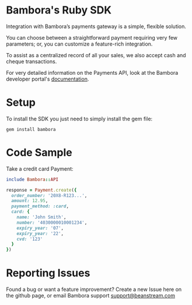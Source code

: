 # Bambora's Ruby SDK

Integration with Bambora’s payments gateway is a simple, flexible solution.

You can choose between a straightforward payment requiring very few parameters; or, you can customize a feature-rich integration.

To assist as a centralized record of all your sales, we also accept cash and cheque transactions.

For very detailed information on the Payments API, look at the Bambora developer portal's [documentation](http://developer.beanstream.com/documentation/take-payments/purchases-pre-authorizations/).

# Setup
To install the SDK you just need to simply install the gem file:
```
gem install bambora
```

# Code Sample
Take a credit card Payment:
```ruby
include Bambora::API

response = Payment.create({
  order_number: '20X8-R123...',
  amount: 12.95,
  payment_method: :card,
  card: {
    name: 'John Smith',
    number: '4030000010001234',
    expiry_year: '07',
    expiry_year: '22',
    cvd: '123'
  }
})
```

# Reporting Issues
Found a bug or want a feature improvement? Create a new Issue here on the github page, or email Bambora support support@beanstream.com
